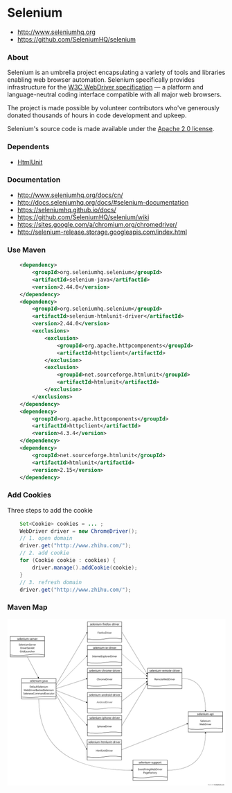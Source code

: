 # Selenium

- http://www.seleniumhq.org
- https://github.com/SeleniumHQ/selenium

### About

Selenium is an umbrella project encapsulating a variety of tools and
libraries enabling web browser automation. Selenium specifically
provides infrastructure for the [W3C WebDriver specification](https://dvcs.w3.org/hg/webdriver/raw-file/tip/webdriver-spec.html)
— a platform and language-neutral coding interface compatible with all
major web browsers.

The project is made possible by volunteer contributors who've
generously donated thousands of hours in code development and upkeep.

Selenium's source code is made available under the [Apache 2.0 license](https://github.com/SeleniumHQ/selenium/blob/master/LICENSE).

### Dependents

- [HtmlUnit](http://htmlunit.sourceforge.net/)

### Documentation

- http://www.seleniumhq.org/docs/cn/
- http://docs.seleniumhq.org/docs/#selenium-documentation
- https://seleniumhq.github.io/docs/
- https://github.com/SeleniumHQ/selenium/wiki
- https://sites.google.com/a/chromium.org/chromedriver/
- http://selenium-release.storage.googleapis.com/index.html

### Use Maven

```xml
    <dependency>
        <groupId>org.seleniumhq.selenium</groupId>
        <artifactId>selenium-java</artifactId>
        <version>2.44.0</version>
    </dependency>
    <dependency>
        <groupId>org.seleniumhq.selenium</groupId>
        <artifactId>selenium-htmlunit-driver</artifactId>
        <version>2.44.0</version>
        <exclusions>
            <exclusion>
                <groupId>org.apache.httpcomponents</groupId>
                <artifactId>httpclient</artifactId>
            </exclusion>
            <exclusion>
                <groupId>net.sourceforge.htmlunit</groupId>
                <artifactId>htmlunit</artifactId>
            </exclusion>
        </exclusions>
    </dependency>
    <dependency>
        <groupId>org.apache.httpcomponents</groupId>
        <artifactId>httpclient</artifactId>
        <version>4.3.4</version>
    </dependency>
    <dependency>
        <groupId>net.sourceforge.htmlunit</groupId>
        <artifactId>htmlunit</artifactId>
        <version>2.15</version>
    </dependency>
```

### Add Cookies

Three steps to add the cookie

```java
    Set<Cookie> cookies = ... ;
    WebDriver driver = new ChromeDriver();
    // 1. open domain
    driver.get("http://www.zhihu.com/");
    // 2. add cookie
    for (Cookie cookie : cookies) {
        driver.manage().addCookie(cookie);
    }
    // 3. refresh domain
    driver.get("http://www.zhihu.com/");
```

### Maven Map

![logo](maven.png)
